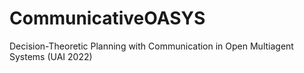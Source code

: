 # CommunicativeOASYS
Decision-Theoretic Planning with Communication in Open Multiagent Systems (UAI 2022)
